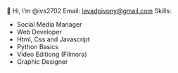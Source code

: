 👋 Hi, I’m @ivs2702
   Email: lavadpivony@gmail.com
   Skills:
   - Social Media Manager
   - Web Developer
   - Html, Css and Javascript
   - Python Basics
   - Video Editiong (Filmora)
   - Graphic Designer

<!---
ivs2702/ivs2702 is a ✨ special ✨ repository because its `README.md` (this file) appears on your GitHub profile.
You can click the Preview link to take a look at your changes.
--->
